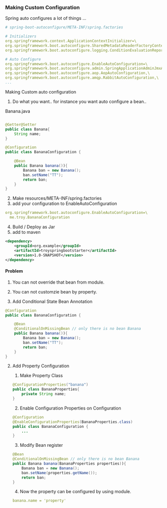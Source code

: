 ### Making Custom Configuration 


Spring auto configures a lot of things ...


```yml
# spring-boot-autoconfigure/META-INF/spring.factories

# Initializers
org.springframework.context.ApplicationContextInitializer=\
org.springframework.boot.autoconfigure.SharedMetadataReaderFactoryContextInitializer,\
org.springframework.boot.autoconfigure.logging.ConditionEvaluationReportLoggingListener

# Auto Configure
org.springframework.boot.autoconfigure.EnableAutoConfiguration=\
org.springframework.boot.autoconfigure.admin.SpringApplicationAdminJmxAutoConfiguration,\
org.springframework.boot.autoconfigure.aop.AopAutoConfiguration,\
org.springframework.boot.autoconfigure.amqp.RabbitAutoConfiguration,\
...
```

Making Custom auto configuration 

1. Do what you want.. for instance you want auto configure a bean..

Banana.java
```java

@Getter@Setter
public class Banana{ 
    String name;
}

```
```java
@Configuration
public class BananaConfiguration {

    @Bean
    public Banana banana()){
        Banana ban = new Banana();
        ban.setName("TT");
        return ban;
    }
}
```

2. Make resources/META-INF/spring.factories
3. add your configuration to EnableAutoConfiguration
   
```yml
org.springframework.boot.autoconfigure.EnableAutoConfiguration=\
  me.troy.BananaConfiguration
```

4. Build / Deploy as Jar 
5. add to maven 
```xml
<dependency>
    <groupId>org.example</groupId>
    <artifactId>troyspringbootstarter</artifactId>
    <version>1.0-SNAPSHOT</version>
</dependency>
```

#### Problem

1. You can not override that bean from module. 
2. You can not customzie bean by property.


1. Add Conditional State Bean Annotation 

```java
@Configuration
public class BananaConfiguration {

    @Bean
    @ConditionalOnMissingBean // only there is no bean Banana
    public Banana banana()){
        Banana ban = new Banana();
        ban.setName("TT");
        return ban;
    }
}
```

2. Add Property Configuration 

    1. Make Property Class
    ```java
    @ConfigurationProperties("banana")
    public class BananaProperties{
        private String name;
    }
    ```
    2. Enable Configuration Properties on Configuration
    ```java
    @Configuration
    @EnableConfigurationProperties(BananaProperties.class)
    public class BananaConfiguration {
        ...
    }
    ```

    3. Modify Bean register
    ```java
    @Bean
    @ConditionalOnMissingBean // only there is no bean Banana
    public Banana banana(BananaProperties properties)){
        Banana ban = new Banana();
        ban.setName(properties.getName());
        return ban;
    }
    ```

    4. Now the property can be configured by using module. 
    ```yml
    banana.name = 'property'
    ```


